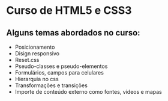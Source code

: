 # Curso de HTML5 e CSS3


## Alguns temas abordados no curso:

- Posicionamento
- Disign responsivo
- Reset.css
- Pseudo-classes e pseudo-elementos
- Formulários, campos para celulares
- Hierarquia no css
- Transformações e transições
- Importe de conteúdo externo como fontes, vídeos e mapas
